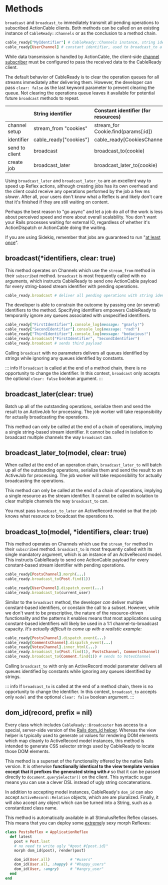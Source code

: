 # Methods

`broadcast` and `broadcast_to` immediately transmit all pending operations to subscribed ActionCable clients. Both methods can be called on an existing instance of `CableReady::Channels` or as the conclusion to a method chain.

```ruby
cable_ready["MyIdentifier"] # CableReady::Channels instance, string identifier
cable_ready[UserChannel] # constant identifier, used to broadcast_to a resource
```

While data transmission is handled by ActionCable, the client-side [channel subscriber](/hello-world/hello-world.md#setup) must be configured to pass the received data to the CableReady client.

The default behavior of CableReady is to clear the operation queues for all streams immediately after delivering them. However, the developer can pass `clear: false` as the last keyword parameter to prevent clearing the queue. Not clearing the operations queue leaves it available for potential future `broadcast` methods to repeat.

|  | String identifier | Constant identifier \(for resources\) |
| :--- | :--- | :--- |
| channel setup | stream\_from "cookies" | stream\_for Cookie.find\(params\[:id\]\) |
| identifier | cable\_ready\["cookies"\] | cable\_ready\[CookiesChannel\] |
| send to client | broadcast | broadcast\_to\(cookie\) |
| create job | broadcast\_later | broadcast\_later\_to\(cookie\) |

Using `broadcast_later` and `broadcast_later_to` are an excellent way to speed up Reflex actions, although creating jobs has its own overhead and the client could receive any operations performed by the job a few ms _slower_. After all, your users don't know what a Reflex is and likely don't care that it's finished if they are still waiting on content.

Perhaps the best reason to "go async" and let a job do all of the work is less about perceived speed and more about overall scalability. You don't want your Rails processes waiting for external IO, regardless of whether it's ActionDispatch or ActionCable doing the waiting.

If you are using Sidekiq, remember that jobs are guaranteed to run "[at least once](https://stackoverflow.com/questions/65821152/sidekiq-will-execute-your-job-at-least-once-not-exactly-once)".

## broadcast\(\*identifiers, clear: true\)

This method operates on Channels which use the `stream_from` method in their `subscribed` method. `broadcast` is most frequently called with no arguments, which instructs CableReady to send one ActionCable payload for every string-based stream identifier with pending operations.

```ruby
cable_ready.broadcast # deliver all pending operations with string identifiers
```

The developer is able to constrain the outcome by passing one \(or several\) identifiers to the method. Specifying identifiers empowers CableReady to temporarily ignore any queues associated with unspecified identifiers.

```ruby
cable_ready["FirstIdentifier"].console_log(message: "gnarly!")
cable_ready["SecondIdentifier"].console_log(message: "rad!")
cable_ready["ThirdIdentifier"].console_log(message: "bodacious!")
cable_ready.broadcast("FirstIdentifier", "SecondIdentifier")
cable_ready.broadcast # sends third payload
```

Calling `broadcast` with no parameters delivers all queues identified by strings while ignoring any queues identified by constants.

::: info
If `broadcast` is called at the end of a method chain, there is no opportunity to change the identifier. In this context, `broadcast` only accepts the optional `clear: false` boolean argument.
:::

## broadcast\_later\(clear: true\)

Batch up all of the outstanding operations, serialize them and send the result to an ActiveJob for processing. The job worker will take responsibility for actually broadcasting the operations.

This method can only be called at the end of a chain of operations, implying a single string-based stream identifier. It cannot be called in isolation to broadcast multiple channels the way `broadcast` can.

## broadcast\_later\_to\(model, clear: true\)

When called at the end of an operation chain, `broadcast_later_to` will batch up all of the outstanding operations, serialize them and send the result to an ActiveJob for processing. The job worker will take responsibility for actually broadcasting the operations.

This method can only be called at the end of a chain of operations, implying a single resource as the stream identifier. It cannot be called in isolation to clear multiple channels the way `broadcast_to` can.

You must pass `broadcast_to_later` an ActiveRecord model so that the job knows what resource to broadcast the operations to.

## broadcast\_to\(model, \*identifiers, clear: true\)

This method operates on Channels which use the `stream_for` method in their `subscribed` method. `broadcast_to` is most frequently called with its single mandatory argument, which is an instance of an ActiveRecord model. This instructs CableReady to send one ActionCable payload for every constant-based stream identifier with pending operations.

```ruby
cable_ready[PostsChannel].morph(...)
cable_ready.broadcast_to(Post.find(1))

cable_ready[UserChannel].dispatch_event(...)
cable_ready.broadcast_to(current_user)
```

Similar to the `broadcast` method, the developer _can_ deliver multiple constant-based identifiers, or constain the call to a subset. However, while we don't want to be prescriptive, the nature of the resource-driven functionality and the patterns it enables means that most applications using constant-based identifiers will likely be used in a 1:1 channel-to-broadcast capacity. _It's actually difficult to come up with a realistic example:_

```ruby
cable_ready[PostsChannel].dispatch_event(...)
cable_ready[CommentsChannel].dispatch_event(...)
cable_ready[VotesChannel].inner_html(...)
cable_ready.broadcast_to(Post.find(1), PostsChannel, CommentsChannel)
cable_ready.broadcast_to(Comment.find(1)) # sends to VotesChannel
```

Calling `broadcast_to` with only an ActiveRecord model parameter delivers all queues identified by constants while ignoring any queues identified by strings.

::: info
If `broadcast_to` is called at the end of a method chain, there is no opportunity to change the identifier. In this context, `broadcast_to` accepts only `model` and the optional `clear: false` boolean argument.
:::

## dom\_id\(record, prefix = nil\)

Every class which includes `CableReady::Broadcaster` has access to a special, server-side version of the [Rails dom\_id helper](https://apidock.com/rails/ActionView/RecordIdentifier/dom_id). Whereas the view helper is typically used to generate `id` values for rendering DOM elements which map cleanly to ActiveRecord model instances, this method is intended to generate CSS selector strings used by CableReady to locate those DOM elements.

This method is a superset of the functionality offered by the native Rails version. It is otherwise **functionally identical to the view template version except that it prefixes the generated string with `#`** so that it can be passed directly to `document.querySelector()` on the client. This syntactic sugar means you can use a clever DSL instead of ugly string concatenations.

In addition to accepting model instances, CableReady's `dom_id` can also accept `ActiveRecord::Relation` objects, which are are pluralized. Finally, it will also accept any object which can be turned into a String, such as a constantized class name.

This method is automatically available in all StimulusReflex Reflex classes. This means that you can deploy some [extreme](https://www.youtube.com/watch?v=FO2Abp0FbA0)ly sexy morph Reflexes:

```ruby
class PostsReflex < ApplicationReflex
  def latest
    post = Post.last
    # no need to write ugly "#post_#{post.id}"
    morph dom_id(post), render(post)

    dom_id(User.all)         # "#users"
    dom_id(User.all, :happy) # "#happy_users"
    dom_id(User, :angry)     # "#angry_user"
  end
end
```
